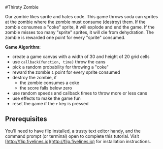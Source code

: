 #Thirsty Zombie

Our zombie likes sprite and hates code. This game throws soda can sprites at the zombie where the zombie must consume (destroy) them. If the zombie consumes a "coke" sprite, it will explode and end the game. If the zombie misses too many "sprite" sprites, it will die from dehydration.  The zombie is rewarded one point for every "sprite" consumed.

**Game Algorithm**:

- create a game canvas with a width of 30 and height of 20 grid cells
- use `callback(function, time)` throw the cans
- pick a random probability for throwing a "coke"
- reward the zombie `1` point for every sprite consumed
- destroy the zombie, if
    - the zombie consumes a coke
    - the score falls below zero
- use random speeds and callback times to throw more or less cans
- use effects to make the game fun
- reset the game if the `r` key is pressed

## Prerequisites
You'll need to have flip installed, a trusty text editor handy, and the command prompt (or terminal) open to complete this tutorial. Visit [http://flip.fivelines.io](http://flip.fivelines.io) for installation instructions.

